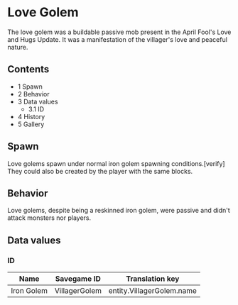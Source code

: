 # Love Golem
The love golem was a buildable passive mob present in the April Fool's Love and Hugs Update. It was a manifestation of the villager's love and peaceful nature.

## Contents
- 1 Spawn
- 2 Behavior
- 3 Data values
	- 3.1 ID
- 4 History
- 5 Gallery

## Spawn
Love golems spawn under normal iron golem spawning conditions.[verify] They could also be created by the player with the same blocks.

## Behavior
Love golems, despite being a reskinned iron golem, were passive and didn't attack monsters nor players. 

## Data values
### ID
| Name       | Savegame ID   | Translation key           |
|------------|---------------|---------------------------|
| Iron Golem | VillagerGolem | entity.VillagerGolem.name |


